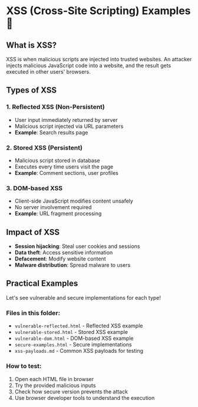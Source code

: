 # XSS (Cross-Site Scripting) Examples 🚨

## What is XSS?

XSS is when malicious scripts are injected into trusted websites. An attacker injects malicious JavaScript code into a website, and the result gets executed in other users' browsers.

## Types of XSS

### 1. Reflected XSS (Non-Persistent)
- User input immediately returned by server
- Malicious script injected via URL parameters
- **Example**: Search results page

### 2. Stored XSS (Persistent) 
- Malicious script stored in database
- Executes every time users visit the page
- **Example**: Comment sections, user profiles

### 3. DOM-based XSS
- Client-side JavaScript modifies content unsafely
- No server involvement required
- **Example**: URL fragment processing

## Impact of XSS

- **Session hijacking**: Steal user cookies and sessions
- **Data theft**: Access sensitive information
- **Defacement**: Modify website content
- **Malware distribution**: Spread malware to users

## Practical Examples

Let's see vulnerable and secure implementations for each type!

### Files in this folder:
- `vulnerable-reflected.html` - Reflected XSS example
- `vulnerable-stored.html` - Stored XSS example
- `vulnerable-dom.html` - DOM-based XSS example
- `secure-examples.html` - Secure implementations
- `xss-payloads.md` - Common XSS payloads for testing

### How to test:
1. Open each HTML file in browser
2. Try the provided malicious inputs
3. Check how secure version prevents the attack
4. Use browser developer tools to understand the execution 